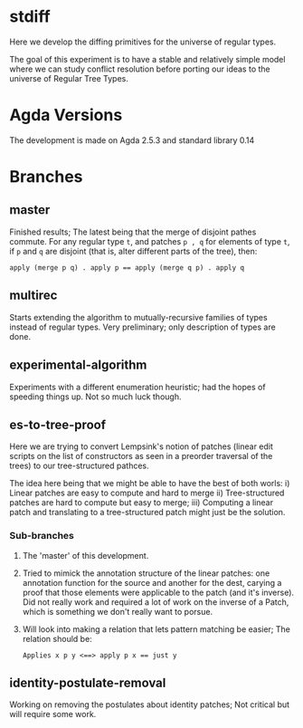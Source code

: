 # stdiff

Here we develop the diffing primitives for the universe 
of regular types.

The goal of this experiment is to have a stable and relatively simple model
where we can study conflict resolution before porting our ideas
to the universe of Regular Tree Types.

# Agda Versions

The development is made on Agda 2.5.3 and standard library 0.14

# Branches

## master

Finished results; The latest being that the merge of disjoint pathes commute.
For any regular type `t`, and patches `p , q` for elements of type `t`,
if `p` and `q` are disjoint (that is, alter different parts of the tree),
then:

```
apply (merge p q) . apply p == apply (merge q p) . apply q
```

## multirec

Starts extending the algorithm to mutually-recursive families of types
instead of regular types. Very preliminary; only description
of types are done.

## experimental-algorithm

Experiments with a different enumeration heuristic; had the hopes of speeding
things up. Not so much luck though.

## es-to-tree-proof

Here we are trying to convert Lempsink's notion of patches (linear edit scripts
on the list of constructors as seen in a preorder traversal of the trees) to
our tree-structured pathces.

The idea here being that we might be able to have the best of both worls:
i)  Linear patches are easy to compute and hard to merge
ii) Tree-structured patches are hard to compute but easy to merge;
iii) Computing a linear patch and translating to a tree-structured patch
     might just be the solution.
     
### Sub-branches

  1) The 'master' of this development.
  
  2) Tried to mimick the annotation structure of 
     the linear patches: one annotation function for the source and
     another for the dest, carying a proof that those elements
     were applicable to the patch (and it's inverse).
     Did not really work and required a lot of work
     on the inverse of a Patch, which is something we don't really
     want to porsue.
     
  3) Will look into making a relation that lets pattern matching
     be easier; The relation should be:
     
     ```
     Applies x p y <==> apply p x == just y
     ```

## identity-postulate-removal

Working on removing the postulates about identity patches; Not critical
but will require some work.


